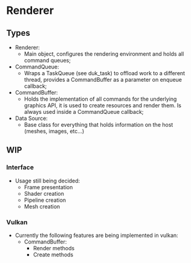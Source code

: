 # Renderer

## Types

- Renderer:
  - Main object, configures the rendering environment and holds all command queues;
- CommandQueue:
  - Wraps a TaskQueue (see duk_task) to offload work to a different thread, provides a CommandBuffer as a parameter on enqueue callback;
- CommandBuffer:
  - Holds the implementation of all commands for the underlying graphics API, it is used to create resources and render them. Is always used inside a CommandQueue callback;
- Data Source:
  - Base class for everything that holds information on the host (meshes, images, etc...)

## WIP
### Interface
- Usage still being decided:
  - Frame presentation
  - Shader creation
  - Pipeline creation
  - Mesh creation
### Vulkan
- Currently the following features are being implemented in vulkan:
  - CommandBuffer:
    - Render methods
    - Create methods
  
